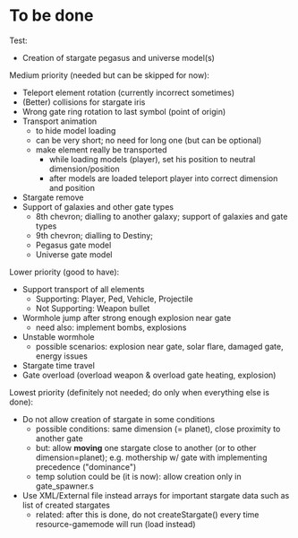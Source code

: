 # To be done

Test:
- Creation of stargate pegasus and universe model(s)

Medium priority (needed but can be skipped for now):
- Teleport element rotation (currently incorrect sometimes)
- (Better) collisions for stargate iris
- Wrong gate ring rotation to last symbol (point of origin)
- Transport animation
    - to hide model loading
    - can be very short; no need for long one (but can be optional)
    - make element really be transported
        - while loading models (player), set his position to neutral dimension/position
        - after models are loaded teleport player into correct dimension and position
- Stargate remove
- Support of galaxies and other gate types
    - 8th chevron; dialling to another galaxy; support of galaxies and gate types
    - 9th chevron; dialling to Destiny;
    - Pegasus gate model
    - Universe gate model

Lower priority (good to have):
- Support transport of all elements
    - Supporting: Player, Ped, Vehicle, Projectile
    - Not Supporting: Weapon bullet
- Wormhole jump after strong enough explosion near gate
    - need also: implement bombs, explosions
- Unstable wormhole
    - possible scenarios: explosion near gate, solar flare, damaged gate, energy issues
- Stargate time travel
- Gate overload (overload weapon & overload gate heating, explosion)

Lowest priority (definitely not needed; do only when everything else is done):
- Do not allow creation of stargate in some conditions
    - possible conditions: same dimension (= planet), close proximity to another gate
    - but: allow **moving** one stargate close to another (or to other dimension=planet); e.g. mothership w/ gate with implementing precedence ("dominance")
    - temp solution could be (it is now): allow creation only in gate_spawner.s
- Use XML/External file instead arrays for important stargate data such as list of created stargates
    - related: after this is done, do not createStargate() every time resource-gamemode will run (load instead)
